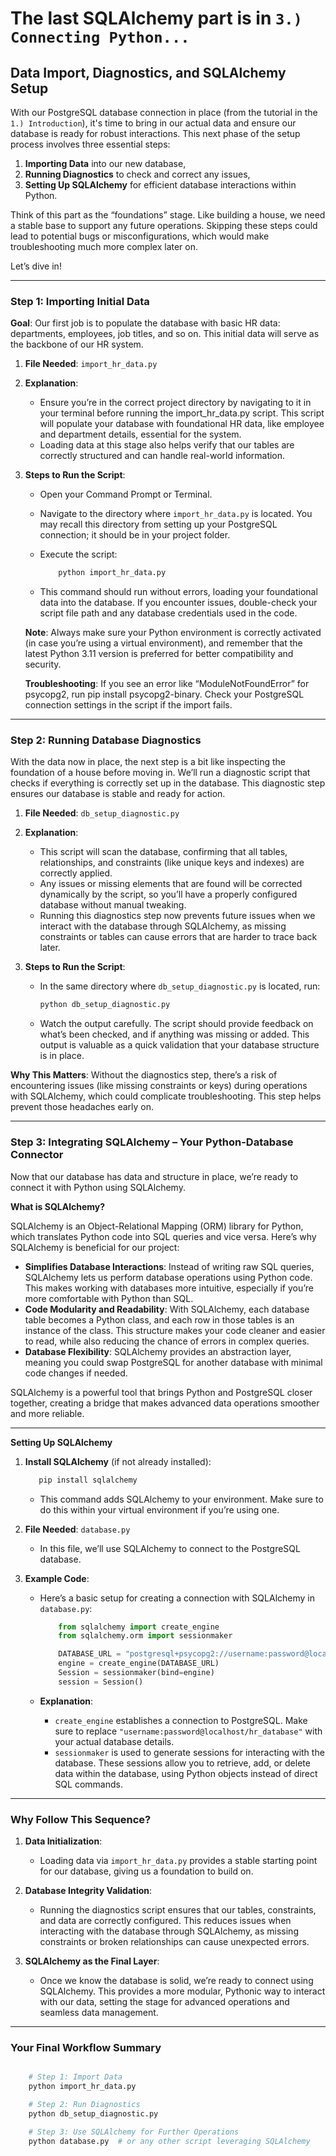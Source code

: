 # The last SQLAlchemy part is in `3.) Connecting Python...`

## **Data Import, Diagnostics, and SQLAlchemy Setup**

With our PostgreSQL database connection in place (from the tutorial in the `1.) Introduction`), it's time to bring in our actual data and ensure our database is ready for robust interactions. This next phase of the setup process involves three essential steps:

1. **Importing Data** into our new database,
2. **Running Diagnostics** to check and correct any issues,
3. **Setting Up SQLAlchemy** for efficient database interactions within Python.

Think of this part as the “foundations” stage. Like building a house, we need a stable base to support any future operations. Skipping these steps could lead to potential bugs or misconfigurations, which would make troubleshooting much more complex later on. 

Let’s dive in!

___

### **Step 1: Importing Initial Data**

**Goal**: Our first job is to populate the database with basic HR data: departments, employees, job titles, and so on. This initial data will serve as the backbone of our HR system.

1. **File Needed**: `import_hr_data.py`
2. **Explanation**: 
   - Ensure you’re in the correct project directory by navigating to it in your terminal before running the import_hr_data.py script. This script will populate your database with foundational HR data, like employee and department details, essential for the system.
   - Loading data at this stage also helps verify that our tables are correctly structured and can handle real-world information.

3. **Steps to Run the Script**:
   - Open your Command Prompt or Terminal.
   - Navigate to the directory where `import_hr_data.py` is located. You may recall this directory from setting up your PostgreSQL connection; it should be in your project folder.
   - Execute the script:

     ```bash
         python import_hr_data.py
     ```

   - This command should run without errors, loading your foundational data into the database. If you encounter issues, double-check your script file path and any database credentials used in the code.

   **Note**: Always make sure your Python environment is correctly activated (in case you’re using a virtual environment), and remember that the latest Python 3.11 version is preferred for better compatibility and security.

   **Troubleshooting**: If you see an error like “ModuleNotFoundError” for psycopg2, run pip install psycopg2-binary. Check your PostgreSQL connection settings in the script if the import fails.

___

### **Step 2: Running Database Diagnostics**

With the data now in place, the next step is a bit like inspecting the foundation of a house before moving in. We’ll run a diagnostic script that checks if everything is correctly set up in the database. This diagnostic step ensures our database is stable and ready for action.

1. **File Needed**: `db_setup_diagnostic.py`
2. **Explanation**:
   - This script will scan the database, confirming that all tables, relationships, and constraints (like unique keys and indexes) are correctly applied.
   - Any issues or missing elements that are found will be corrected dynamically by the script, so you’ll have a properly configured database without manual tweaking.
   - Running this diagnostics step now prevents future issues when we interact with the database through SQLAlchemy, as missing constraints or tables can cause errors that are harder to trace back later.

3. **Steps to Run the Script**:
   - In the same directory where `db_setup_diagnostic.py` is located, run:

     ```bash
     python db_setup_diagnostic.py
     ```

   - Watch the output carefully. The script should provide feedback on what’s been checked, and if anything was missing or added. This output is valuable as a quick validation that your database structure is in place.

**Why This Matters**: Without the diagnostics step, there’s a risk of encountering issues (like missing constraints or keys) during operations with SQLAlchemy, which could complicate troubleshooting. This step helps prevent those headaches early on.

___

### **Step 3: Integrating SQLAlchemy – Your Python-Database Connector**

Now that our database has data and structure in place, we’re ready to connect it with Python using SQLAlchemy.

**What is SQLAlchemy?**

SQLAlchemy is an Object-Relational Mapping (ORM) library for Python, which translates Python code into SQL queries and vice versa. Here’s why SQLAlchemy is beneficial for our project:

- **Simplifies Database Interactions**: Instead of writing raw SQL queries, SQLAlchemy lets us perform database operations using Python code. This makes working with databases more intuitive, especially if you’re more comfortable with Python than SQL.
- **Code Modularity and Readability**: With SQLAlchemy, each database table becomes a Python class, and each row in those tables is an instance of the class. This structure makes your code cleaner and easier to read, while also reducing the chance of errors in complex queries.
- **Database Flexibility**: SQLAlchemy provides an abstraction layer, meaning you could swap PostgreSQL for another database with minimal code changes if needed.

SQLAlchemy is a powerful tool that brings Python and PostgreSQL closer together, creating a bridge that makes advanced data operations smoother and more reliable.

___

**Setting Up SQLAlchemy**

1. **Install SQLAlchemy** (if not already installed):

   ```bash
      pip install sqlalchemy
   ```

   - This command adds SQLAlchemy to your environment. Make sure to do this within your virtual environment if you’re using one.

2. **File Needed**: `database.py`
   - In this file, we’ll use SQLAlchemy to connect to the PostgreSQL database.

3. **Example Code**:
   - Here’s a basic setup for creating a connection with SQLAlchemy in `database.py`:

     ```python
         from sqlalchemy import create_engine
         from sqlalchemy.orm import sessionmaker

         DATABASE_URL = "postgresql+psycopg2://username:password@localhost/hr_database"
         engine = create_engine(DATABASE_URL)
         Session = sessionmaker(bind=engine)
         session = Session()
     ```

   - **Explanation**:
     - `create_engine` establishes a connection to PostgreSQL. Make sure to replace `"username:password@localhost/hr_database"` with your actual database details.
     - `sessionmaker` is used to generate sessions for interacting with the database. These sessions allow you to retrieve, add, or delete data within the database, using Python objects instead of direct SQL commands.

___

### **Why Follow This Sequence?**

1. **Data Initialization**:
   - Loading data via `import_hr_data.py` provides a stable starting point for our database, giving us a foundation to build on.

2. **Database Integrity Validation**:
   - Running the diagnostics script ensures that our tables, constraints, and data are correctly configured. This reduces issues when interacting with the database through SQLAlchemy, as missing constraints or broken relationships can cause unexpected errors.

3. **SQLAlchemy as the Final Layer**:
   - Once we know the database is solid, we’re ready to connect using SQLAlchemy. This provides a more modular, Pythonic way to interact with our data, setting the stage for advanced operations and seamless data management.

___

### **Your Final Workflow Summary**

```bash

    # Step 1: Import Data
    python import_hr_data.py

    # Step 2: Run Diagnostics
    python db_setup_diagnostic.py

    # Step 3: Use SQLAlchemy for Further Operations
    python database.py  # or any other script leveraging SQLAlchemy

```
